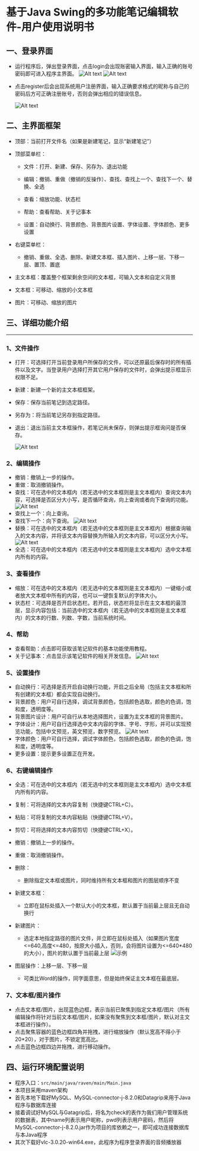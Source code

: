 # 基于Java Swing的多功能笔记编辑软件-用户使用说明书

## 一、登录界面

* 运行程序后，弹出登录界面，点击login会出现账密输入界面，输入正确的账号密码即可进入程序主界面。
  ![Alt text](./img/image-14.png)
  ![Alt text](./img/image-4.png)

* 点击register后会出现系统用户注册界面，输入正确要求格式的昵称与自己的密码后方可正确注册账号，否则会弹出相应的错误信息。

  ![Alt text](./img/image-15.png)

## 二、主界面框架

* 顶部：当前打开文件名（如果是新建笔记，显示“新建笔记”）

* 顶部菜单栏：

  * 文件：打开、新建、保存、另存为、退出功能

  * 编辑：撤销、重做（撤销的反操作）、查找、查找上一个、查找下一个、替换、全选

  * 查看：缩放功能、状态栏

  * 帮助：查看帮助、关于记事本

  * 设置：自动换行、背景颜色、背景图片设置、字体设置、字体颜色、更多设置

* 右键菜单栏：
  * 撤销、重做、全选、删除、新建文本框、插入图片、上移一层、下移一层、置顶、置底

* 主文本框：覆盖整个框架剩余空间的文本框，可输入文本和自定义背景
* 文本框：可移动、缩放的小文本框
* 图片：可移动、缩放的图片

## 三、详细功能介绍

---

### 1、文件操作

* 打开：可选择打开当前登录用户所保存的文件，可以还原最后保存时的所有插件以及文字。当登录用户选择打开其它用户保存的文件时，会弹出提示框显示权限不足。

* 新建：新建一个新的主文本框框架。

* 保存：保存当前笔记到选定路径。

* 另存为：将当前笔记另存到指定路径。

* 退出：退出当前主文本框操作，若笔记尚未保存，则弹出提示框询问是否保存。

  ![Alt text](./img/image-11.png)

### 2、编辑操作

* 撤销：撤销上一步的操作。
* 重做：取消撤销操作。
* 查找：可在选中的文本框内（若无选中的文本框则是主文本框内）查询文本内容，可选择是否区分大小写，是否循环查询，向上查询或者向下查询的功能。
![Alt text](./img/image-12.png)
* 查找上一个：向上查询。
* 查找下一个：向下查询。
![Alt text](./img/image-7.png)
* 替换：可在选中的文本框内（若无选中的文本框则是主文本框内）根据查询输入的文本内容，并将该文本内容替换为所输入的文本内容，可以区分大小写。
![Alt text](./img/image-8.png)
* 全选：可在选中的文本框内（若无选中的文本框则是主文本框内）选中文本框内所有的内容。

### 3、查看操作

* 缩放：可在选中的文本框内（若无选中的文本框则是主文本框内）一键缩小或者放大文本框中所有的内容，也可以一键恢复默认的字体大小。
* 状态栏：可选择是否开启状态栏。若开启，状态栏将显示在主文本框的最顶层，显示内容包括：当前选中的文本框内（若无选中的文本框则是主文本框内）的文本的行数、列数、字数，当前系统时间。

### 4、帮助

* 查看帮助：点击即可获取该笔记软件的基本功能使用教程。
* 关于记事本：点击显示该笔记软件的相关开发信息。
![Alt text](./img/image-10.png)

### 5、设置操作

* 自动换行：可选择是否开启自动换行功能，开启之后全局（包括主文本框和所有创建的文本框）都会实现自动换行。
* 背景颜色：用户可自行选择，调试背景颜色，包括颜色选取，颜色的色调，饱和度，透明度等。
* 背景图片设计：用户可自行从本地选择图片，设置为主文本框的背景图片。
* 字体设计：用户可自行选择选中文本内容的字体、字号、字形，并可以实现预览功能，包括中文预览，英文预览，数字预览。
![Alt text](./img/image-5.png)
* 字体颜色：用户可自行选择，调试字体颜色，包括颜色选取，颜色的色调，饱和度，透明度等。
* 更多设置：提示更多设置正在开发。

### 6、右键编辑操作

* 全选：可在选中的文本框内（若无选中的文本框则是主文本框内）选中文本框内所有的内容。
* 复制：可将选择的文本内容复制（快捷键CTRL+C）。
* 粘贴：可将复制的文本内容粘贴（快捷键CTRL+V）。
* 剪切：可将选择的文本内容剪切（快捷键CTRL+X）。
* 撤销：撤销上一步的操作。
* 重做：取消撤销操作。

* 删除：
  * 删除指定文本框或图片，同时维持所有文本框和图片的图层顺序不变
* 新建文本框：
  * 立即在鼠标处插入一个默认大小的文本框，默认置于当前最上层且无自动换行
* 新建图片：
  * 选定本地指定路径的图片文件，并立即在鼠标处插入（如果图片宽度<=640,高度<=480，按原大小插入，否则，会将图片设置为<=640*480的大小），图片的默认置于当前最上层
  ![示例](./img/image-9.png)
* 图层操作：上移一层、下移一层
  * 可类比Word的操作，同字面意思，但是始终保证主文本框在最底层。

### 7、文本框/图片操作

* 点击文本框/图片，出现蓝色边框，表示当前已聚焦到指定文本框/图片（所有编辑操作将针对当前文本框/图片，如果没有聚焦到文本框/图片，默认对主文本框进行操作）。
* 点击聚焦容器的蓝色边框四角并拖拽，进行缩放操作（默认宽高不得小于20*20），对于图片，不锁定宽高比。
* 点击蓝色边框四边并拖拽，进行移动操作。

## 四、运行环境配置说明
* 程序入口：`src/main/java/raven/main/Main.java`
* 本项目采用maven架构
* 首先本地下载好MySQL、MySQL-connector-j-8.2.0和Datagrip来用于Java程序与数据库连接
* 接着调试好MySQL与Gatagrip后，将名为check的表作为我们用户管理系统的数据表，其中name列表示用户昵称，pwd列表示用户密码，然后将MySQL-connector-j-8.2.0.jar作为项目的库依赖之一，即可成功连接数据库与本Java程序
* 其次下载好vlc-3.0.20-win64.exe，此程序为程序登录界面的音频播放器